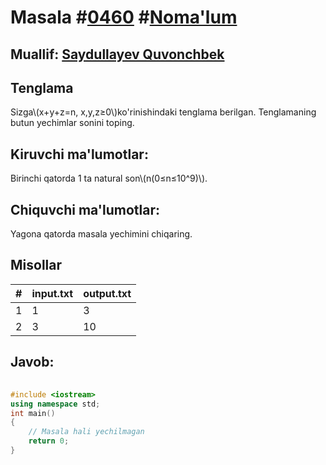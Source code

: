 
<h1>Masala #<a href="https://robocontest.uz/tasks/0460">0460</a> #<a href="https://robocontest.uz/tasks?category=1">Noma'lum</a></h1>
<h2> Muallif: <a href="https://robocontest.uz/profile/saydullayev98">Saydullayev Quvonchbek</a></h2>
<h2>Tenglama</h2>
<p>Sizga\(x+y+z=n, x,y,z≥0\)ko'rinishindaki tenglama berilgan. Tenglamaning butun yechimlar sonini toping.</p>
<h2>Kiruvchi ma'lumotlar:</h2>
<p>Birinchi qatorda 1 ta natural son\(n(0≤n≤10^9)\).</p>
<h2>Chiquvchi ma'lumotlar:</h2>
<p>Yagona qatorda masala yechimini chiqaring.</p>
<h2>Misollar</h2>
<table>
    <thead>
        <tr>
            <th>#</th>
            <th>input.txt</th>
            <th>output.txt</th>
        </tr>
    </thead>
    <tbody>
            <tr>
                <td>1</td>
                <td>1</td>
                <td>3</td>
            </tr>
            <tr>
                <td>2</td>
                <td>3</td>
                <td>10</td>
            </tr>
    </tbody>
    </table>
    
<h2>Javob:</h2>

######
```cpp
#include <iostream>
using namespace std;
int main()
{
    // Masala hali yechilmagan
    return 0;
}
```
